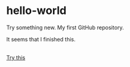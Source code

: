 # hello-world
Try something new. My first GitHub repository.
<p>
It seems that I finished this.</p>
<br/>
<a href="http://www.baidu.com" target="_blank" >Try this</a>

